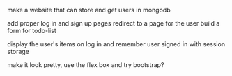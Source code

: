 make a website that can store and get users in mongodb 

add proper log in and sign up pages
redirect to a page for the user
build a form for todo-list

display the user's items on log in and remember user signed in with session storage

make it look pretty, use the flex box and try bootstrap?
